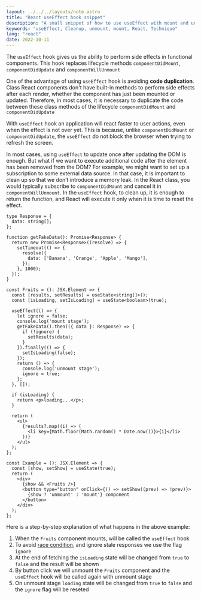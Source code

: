 ```yaml
---
layout: ../../../layouts/note.astro
title: "React useEffect hook snippet"
description: "A small snippet of how to use useEffect with mount and unmount lifecycle methods"
keywords: "useEffect, Cleanup, unmount, mount, React, Technique"
lang: "react"
date: 2022-10-11
---
```

The `useEffect` hook gives us the ability to perform side effects in functional components. This hook replaces lifecycle methods `componentDidMount`, `componentDidUpdate` and `componentWillUnmount`

One of the advantage of using `useEffect` hook is avoiding **code duplication**. 
Class React components don't have built-in methods to perform side effects after each render, whether the component has just been mounted or updated.
Therefore, in most cases, it is necessary to duplicate the code between these class methods of the lifecycle `componentDidMount` and `componentDidUpdate`

With `useEffect` hook an application will react faster to user actions, even when the effect is not over yet.
This is because, unlike `componentDidMount` or `componentDidUpdate`, the `useEffect` do not block the browser when trying to refresh the screen.

In most cases, using `useEffect` to update once after updating the DOM is enough. But what if we want to execute additional code after the element has been removed from the DOM? 
For example, we might want to set up a subscription to some external data source. In that case, it is important to clean up so that we don’t introduce a memory leak. 
In the React class, you would typically subscribe to `componentDidMount` and cancel it in `componentWillUnmount`. 
In the `useEffect` hook, to clean up, it is enough to return the function, and React will execute it only when it is time to reset the effect.

```tsx
type Response = {
  data: string[];
};

function getFakeData(): Promise<Response> {
  return new Promise<Response>((resolve) => {
    setTimeout(() => {
      resolve({
        data: ['Banana', 'Orange', 'Apple', 'Mango'],
      });
    }, 1000);
  });
}

const Fruits = (): JSX.Element => {
  const [results, setResults] = useState<string[]>();
  const [isLoading, setIsLoading] = useState<boolean>(true);

  useEffect(() => {
    let ignore = false;
    console.log('mount stage');
    getFakeData().then(({ data }: Response) => {
      if (!ignore) {
        setResults(data);
      }
    }).finally(() => {
      setIsLoading(false);
    });
    return () => {
      console.log('unmount stage');
      ignore = true;
    };
  }, []);

  if (isLoading) {
    return <p>loading...</p>;
  }

  return (
    <ul>
      {results?.map((i) => (
        <li key={Math.floor(Math.random() * Date.now())}>{i}</li>
      ))}
    </ul>
  );
};

const Example = (): JSX.Element => {
  const [show, setShow] = useState(true);
  return (
    <div>
      {show && <Fruits />}
      <button type="button" onClick={() => setShow((prev) => !prev)}>
        {show ? 'unmount' : 'mount'} component
      </button>
    </div>
  );
};
```

Here is a step-by-step explanation of what happens in the above example:

1. When the `Fruits` component mounts, will be called the `useEffect` hook
2. To avoid [race condition](https://en.wikipedia.org/wiki/Race_condition), and ignore stale responses we use the flag `ignore`
3. At the end of fetching the `isLoading` state will be changed from `true` to `false` and the result will be shown
4. By button click we will unmount the `Fruits` component and the `useEffect` hook will be called again with unmount stage
5. On unmount stage `loading` state will be changed from `true` to `false` and the `ignore` flag will be reseted
